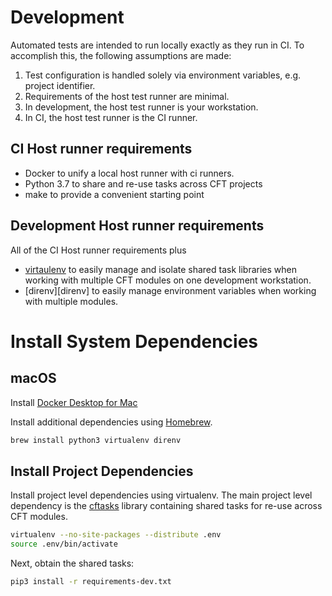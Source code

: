 Development
===

Automated tests are intended to run locally exactly as they run in CI.  To
accomplish this, the following assumptions are made:

 1. Test configuration is handled solely via environment variables, e.g.
    project identifier.
 2. Requirements of the host test runner are minimal.
 3. In development, the host test runner is your workstation.
 4. In CI, the host test runner is the CI runner.

CI Host runner requirements
---

 * Docker to unify a local host runner with ci runners.
 * Python 3.7 to share and re-use tasks across CFT projects
 * make to provide a convenient starting point

Development Host runner requirements
---

All of the CI Host runner requirements plus

 * [virtaulenv][virtualenv] to easily manage and isolate shared task libraries
   when working with multiple CFT modules on one development workstation.
 * [direnv][direnv] to easily manage environment variables when working with
   multiple modules.

Install System Dependencies
===

macOS
---

Install [Docker Desktop for Mac][docker-mac]

Install additional dependencies using [Homebrew][brew].

```bash
brew install python3 virtualenv direnv
```

Install Project Dependencies
---

Install project level dependencies using virtualenv.  The main project level
dependency is the [cftasks][cftasks] library containing shared tasks for re-use
across CFT modules.

```bash
virtualenv --no-site-packages --distribute .env
source .env/bin/activate
```

Next, obtain the shared tasks:

```bash
pip3 install -r requirements-dev.txt
```

[virtualenv]: https://virtualenv.pypa.io/en/latest/
[docker-mac]: https://hub.docker.com/editions/community/docker-ce-desktop-mac
[brew]: https://brew.sh/
[cftasks]: https://github.com/openinfrastructure/cftasks
